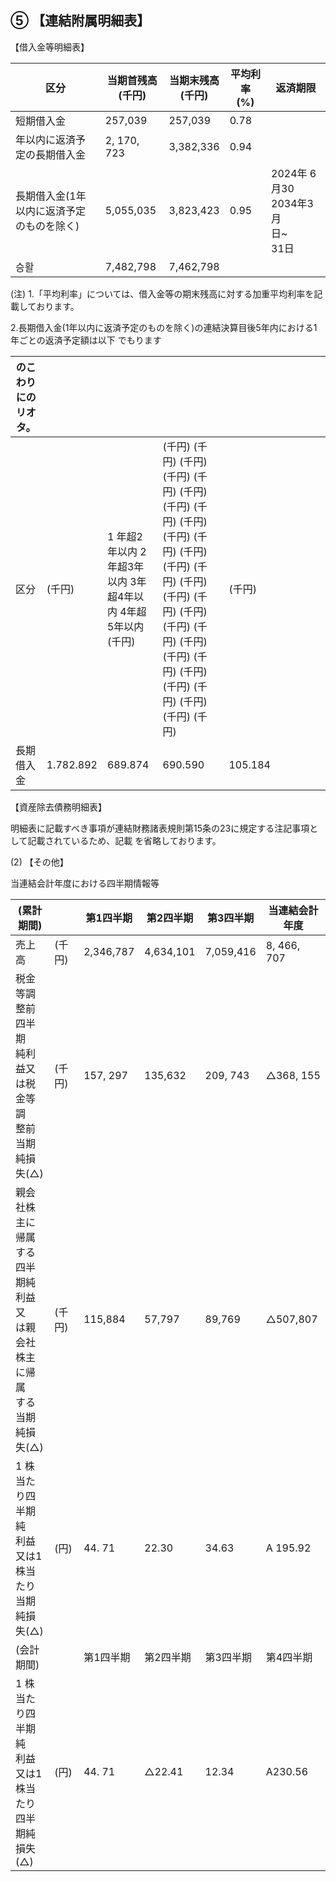 ## ⑤ 【連結附属明細表】

【借入金等明細表】

| 区分                         | 当期首残高<br>(千円) | 当期末残高<br>(千円) | 平均利率<br>(%) | 返済期限                                |
|----------------------------|---------------|---------------|-------------|-------------------------------------|
| 短期借入金                      | 257,039       | 257,039       | 0.78        |                                     |
| 年以内に返済予定の長期借入金             | 2, 170, 723   | 3,382,336     | 0.94        |                                     |
| 長期借入金(1年以内に返済予定<br>のものを除く) | 5,055,035     | 3,823,423     | 0.95        | 2024年 6 月30<br>2034年3月<br>日~<br>31日 |
| 승활                         | 7,482,798     | 7,462,798     |             |                                     |

(注) 1.「平均利率」については、借入金等の期末残高に対する加重平均利率を記載しております。

2.長期借入金(1年以内に返済予定のものを除く)の連結決算目後5年内における1年ごとの返済予定額は以下 でもります

| のこわりにのリオタ。 |           |                                                |                                                                                                                                                                              |         |  |  |  |  |  |
|------------|-----------|------------------------------------------------|------------------------------------------------------------------------------------------------------------------------------------------------------------------------------|---------|--|--|--|--|--|
| 区分         | (千円)      | 1 年超2年以内   2年超3年以内   3年超4年以内   4年超5年以内<br>(千円) | (千円)  (千円)  (千円)  (千円)  (千円)  (千円)  (千円)  (千円)  (千円)  (千円)  (千円)  (千円)  (千円)  (千円)  (千円)  (千円)  (千円)  (千円)  (千円)  (千円)  (千円)  (千円)  (千円)  (千円)  (千円)  (千円)  (千円)  (千円)  (千円) | (千円)    |  |  |  |  |  |
| 長期借入金      | 1.782.892 | 689.874                                        | 690.590                                                                                                                                                                      | 105.184 |  |  |  |  |  |

【資産除去債務明細表】

明細表に記載すべき事項が連結財務諸表規則第15条の23に規定する注記事項として記載されているため、記載 を省略しております。

(2) 【その他】

当連結会計年度における四半期情報等

| (累計期間)                                           |      | 第1四半期     | 第2四半期     | 第3四半期     | 当連結会計年度     |
|--------------------------------------------------|------|-----------|-----------|-----------|-------------|
| 売上高                                              | (千円) | 2,346,787 | 4,634,101 | 7,059,416 | 8, 466, 707 |
| 税金等調整前四半期<br>純利益又は税金等調<br>整前当期純損失(△)             | (千円) | 157, 297  | 135,632   | 209, 743  | △368, 155   |
| 親会社株主に帰属<br>する四半期純利益又<br>は親会社株主に帰属<br>する当期純損失(△) | (千円) | 115,884   | 57,797    | 89,769    | △507,807    |
| 1 株当たり四半期純<br>利益又は1株当たり<br>当期純損失(△)              | (円)  | 44. 71    | 22.30     | 34.63     | A 195.92    |
| (会計期間)                                           |      | 第1四半期     | 第2四半期     | 第3四半期     | 第4四半期       |
| 1 株当たり四半期純<br>利益又は1株当たり<br>四半期純損失(△)             | (円)  | 44. 71    | △22.41    | 12.34     | A230.56     |